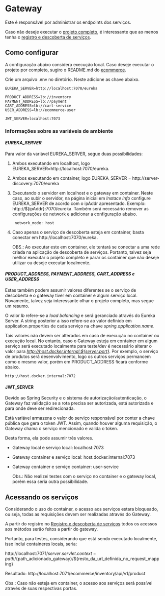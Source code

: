 # Gateway

Este é responsável por administrar os endpoints dos serviços.

Caso não deseje executar o [projeto completo](https://github.com/DFaccio/ecommerce-system), é interessante que ao menos tenha o [registro e descoberta de serviços](https://github.com/DFaccio/ecommerce-registry/tree/main).

## Como configurar

A configuração abaixo considera execução local. Caso deseje executar o projeto por completo, sugiro o README.md do [ecommerce](https://github.com/DFaccio/ecommerce-system).

Crie um arquivo .env no diretório. Neste adicione as chave abaixo.

```
EUREKA_SERVER=http://localhost:7070/eureka

PRODUCT_ADDRESS=lb://inventory
PAYMENT_ADDRESS=lb://payment
CART_ADDRESS=lb://cart-service
USER_ADDRESS=lb://ecommerce-user

JWT_SERVER=localhost:7073
```
### Informações sobre as variáveis de ambiente

#### _EUREKA_SERVER_

Para valor da variável EUREKA_SERVER, segue duas possibilidades:
1. Ambos executando em localhost, logo EUREKA_SERVER=http://localhost:7070/eureka.
2. Ambos executando em container, logo EUREKA_SERVER = http://server-discovery:7070/eureka
3. Executando o servidor em localhost e o gateway em container. Neste caso, ao subir o servidor, na página inicial em
   _Instace Info_ configure EUREKA_SERVER de acordo com o ipAddr apresentado. Exemplo: http://${ipAddr}:7070/eureka.
   Também será necessário remover as configurações de network e adicionar a configuração abaixo.

        network_mode: host

4. Caso apenas o serviço de descoberta esteja em container, basta conectar em http://localhost:7070/eureka.


      OBS.: Ao executar este em container, ele tentará se conectar a uma rede criada na aplicação de descoberta de serviços.
      Portanto, talvez seja melhor executar o projeto completo e parar os container que não deseje utilizar ou deseje executar localmente.

#### _PRODUCT_ADDRESS, PAYMENT_ADDRESS, CART_ADDRESS e USER_ADDRESS_

Estas também podem assumir valores diferentes se o serviço de descoberta e o gateway tiver em container e algum serviço local.
Novamente, talvez seja interessante olhar o projeto completo, mas segue um resumo.

O valor _lb_ refere-se a _load balancing_ e será geranciado através do Eureka Server. A string posterior a isso refere-se ao
valor definido em application.properties de cada serviço na chave *spring.application.name*.

Tais valores não devem ser alterados em caso de execução no container ou execução local. No entanto, caso o Gateway esteja em
container em algum serviço será executado localmente para teste/dev é necessário alterar o valor para _http://host.docker.internal:${server.port}_.
Por exemplo, o serviço de produtos será desenvolvimento, logo os outros serviços permancem como o mesmo valor, porém em PRODUCT_ADDRESS ficará conforme abaixo.

    http://host.docker.internal:7072

#### JWT_SERVER

Devido ao Spring Security e o sistema de autorização/autenticação, o Gateway faz validação se a rota precisa ser autorizada, está autorizada e
para onde deve ser redirecionada. 

Está variável armazena o valor do serviço responsável por conter a chave pública que gera o token JWT. Assim, quando houver alguma requisição,
o Gateway chama o serviço mencionado e valida o token.

Desta forma, ela pode assumir três valores.

* Gateway local e serviço local: localhost:7073
* Gateway container e serviço local: host.docker.internal:7073
* Gateway container e serviço container: user-service

    Obs.: Não realizei testes com o serviço no container e o gateway local, porém essa seria outra possibilidade.

## Acessando os serviços

Considerando o uso do container, o acesso aos serviços estara bloqueado, ou seja, todas as requisições devem ser realizadas através do Gateway.

A partir do registro no [Registro e descoberta de serviços](https://github.com/DFaccio/ecommerce-registry/tree/main) 
todos os acessos aos métodos serão feitos a partir do gateway.

Portanto, para testes, considerando que está sendo executado localmente, isso inclui containeres locais, seria:

http://localhost:7071/${server.servlet.context-path}/${path_adicionado_gateway}/${resto_da_url_definida_no_request_mapping}

Resultado: http://localhost:7071/ecommerce/inventory/api/v1/product

Obs.: Caso não esteja em container, o acesso aos serviços será possível através de suas respectivas portas.
